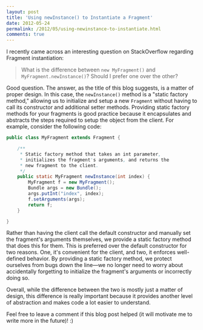 ```yaml
---
layout: post
title: 'Using newInstance() to Instantiate a Fragment'
date: 2012-05-24
permalink: /2012/05/using-newinstance-to-instantiate.html
comments: true
---
```

I recently came across an interesting question on StackOverflow regarding Fragment instantiation:

> What is the difference between `new MyFragment()` and `MyFragment.newInstance()`?
> Should I prefer one over the other?

Good question. The answer, as the title of this blog suggests, is a matter of proper design. In this
case, the `newInstance()` method is a "static factory method," allowing us to initialize and setup a
new `Fragment` without having to call its constructor and additional setter methods. Providing static
factory methods for your fragments is good practice because it encapsulates and abstracts the steps
required to setup the object from the client. For example, consider the following code:

<!--more-->

```java
public class MyFragment extends Fragment {

    /**
     * Static factory method that takes an int parameter,
     * initializes the fragment's arguments, and returns the
     * new fragment to the client.
     */
    public static MyFragment newInstance(int index) {
        MyFragment f = new MyFragment();
        Bundle args = new Bundle();
        args.putInt("index", index);
        f.setArguments(args);
        return f;
    }

}
```

Rather than having the client call the default constructor and manually set the fragment's arguments
themselves, we provide a static factory method that does this for them. This is preferred over the
default constructor for two reasons. One, it's convenient for the client, and two, it enforces well-defined
behavior. By providing a static factory method, we protect ourselves from bugs down the line&mdash;we no
longer need to worry about accidentally forgetting to initialize the fragment's arguments or incorrectly doing so.

Overall, while the difference between the two is mostly just a matter of design, this difference is really
important because it provides another level of abstraction and makes code a lot easier to understand.

Feel free to leave a comment if this blog post helped (it will motivate me to write more in the future)! :)
